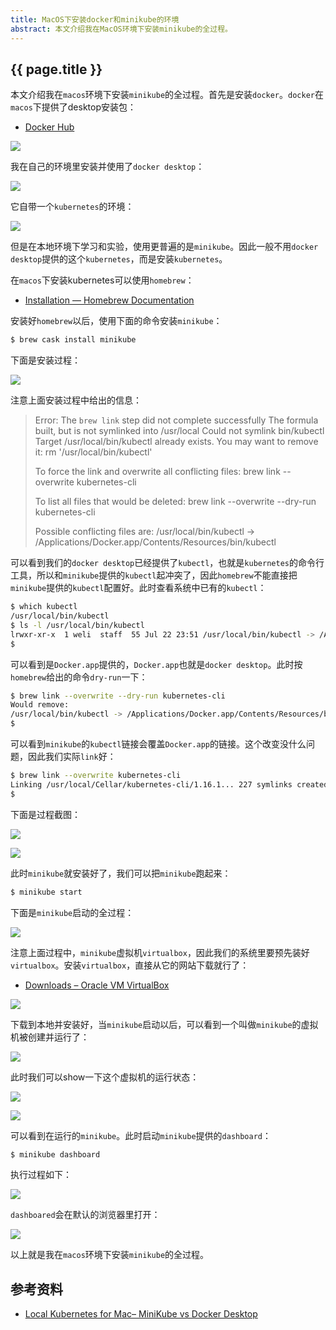 ```yaml
---
title: MacOS下安装docker和minikube的环境
abstract: 本文介绍我在MacOS环境下安装minikube的全过程。
---
```


## {{ page.title }} 

本文介绍我在`macos`环境下安装`minikube`的全过程。首先是安装`docker`。`docker`在`macos`下提供了desktop安装包：

* [Docker Hub](https://hub.docker.com/?overlay=onboarding)

![](https://raw.githubusercontent.com/liweinan/blogpic2019_ii/master/oct05/9F8092C5-63A1-49FD-B240-AC2723202250.png)

我在自己的环境里安装并使用了`docker desktop`：

![](https://raw.githubusercontent.com/liweinan/blogpic2019_ii/master/oct05/C36E1C87-A5E3-4E99-9950-A5139CDE2191.png)

它自带一个`kubernetes`的环境：

![](https://raw.githubusercontent.com/liweinan/blogpic2019_ii/master/oct05/EE6D1FB6-0939-404C-8FEC-2DA8A4C7A7AC.png)

但是在本地环境下学习和实验，使用更普遍的是`minikube`。因此一般不用`docker desktop`提供的这个`kubernetes`，而是安装`kubernetes`。

在`macos`下安装kubernetes可以使用`homebrew`：

* [Installation — Homebrew Documentation](https://docs.brew.sh/Installation)

安装好`homebrew`以后，使用下面的命令安装`minikube`：

```bash
$ brew cask install minikube
```

下面是安装过程：

![](https://raw.githubusercontent.com/liweinan/blogpic2019_ii/master/oct05/F0CECC53-50AE-4A95-B09F-EF8C50171CC5.png)

注意上面安装过程中给出的信息：

> Error: The `brew link` step did not complete successfully
> The formula built, but is not symlinked into /usr/local
> Could not symlink bin/kubectl
> Target /usr/local/bin/kubectl
> already exists. You may want to remove it:
>   rm '/usr/local/bin/kubectl'
> 
> To force the link and overwrite all conflicting files:
>   brew link --overwrite kubernetes-cli
> 
> To list all files that would be deleted:
>   brew link --overwrite --dry-run kubernetes-cli
> 
> Possible conflicting files are:
> /usr/local/bin/kubectl -> /Applications/Docker.app/Contents/Resources/bin/kubectl

可以看到我们的`docker desktop`已经提供了`kubectl`，也就是`kubernetes`的命令行工具，所以和`minikube`提供的`kubectl`起冲突了，因此`homebrew`不能直接把`minikube`提供的`kubectl`配置好。此时查看系统中已有的`kubectl`：

```bash
$ which kubectl
/usr/local/bin/kubectl
$ ls -l /usr/local/bin/kubectl
lrwxr-xr-x  1 weli  staff  55 Jul 22 23:51 /usr/local/bin/kubectl -> /Applications/Docker.app/Contents/Resources/bin/kubectl
$
```

可以看到是`Docker.app`提供的，`Docker.app`也就是`docker desktop`。此时按`homebrew`给出的命令`dry-run`一下：

```bash
$ brew link --overwrite --dry-run kubernetes-cli
Would remove:
/usr/local/bin/kubectl -> /Applications/Docker.app/Contents/Resources/bin/kubectl
$
```

可以看到`minikube`的`kubectl`链接会覆盖`Docker.app`的链接。这个改变没什么问题，因此我们实际`link`好：

```bash
$ brew link --overwrite kubernetes-cli
Linking /usr/local/Cellar/kubernetes-cli/1.16.1... 227 symlinks created
$
```

下面是过程截图：

![](https://raw.githubusercontent.com/liweinan/blogpic2019_ii/master/oct05/A8F93FE7-8B76-4596-9DBF-3F5047EFFEC0.png)

![](https://raw.githubusercontent.com/liweinan/blogpic2019_ii/master/oct05/C4BF9D26-CFEA-46A1-9173-F8DFCF8C71B3.png)

此时`minikube`就安装好了，我们可以把`minikube`跑起来：

```bash
$ minikube start
```

下面是`minikube`启动的全过程：

![](https://raw.githubusercontent.com/liweinan/blogpic2019_ii/master/oct05/B06027A9-DAD1-45E9-9A09-20A6D0B154DB.png)

注意上面过程中，`minikube`虚拟机`virtualbox`，因此我们的系统里要预先装好`virtualbox`。安装`virtualbox`，直接从它的网站下载就行了：

* [Downloads – Oracle VM VirtualBox](https://www.virtualbox.org/wiki/Downloads)

![](https://raw.githubusercontent.com/liweinan/blogpic2019_ii/master/oct05/C391E36B-04E7-462E-A9DF-B837764A3F5F.png)

下载到本地并安装好，当`minikube`启动以后，可以看到一个叫做`minikube`的虚拟机被创建并运行了：

![](https://raw.githubusercontent.com/liweinan/blogpic2019_ii/master/oct05/63DB0DBC-33E6-42E7-A810-CE9B1D62A12F.png)

此时我们可以show一下这个虚拟机的运行状态：

![](https://raw.githubusercontent.com/liweinan/blogpic2019_ii/master/oct05/DD1A7607-2FE2-47A2-A4BB-76DBE7F7FD56.png)

![](https://raw.githubusercontent.com/liweinan/blogpic2019_ii/master/oct05/7C9A3607-7165-4C2D-8ADE-CC60D8D4BA65.png)

可以看到在运行的`minikube`。此时启动`minikube`提供的`dashboard`：

```bash
$ minikube dashboard
```

执行过程如下：

![](https://raw.githubusercontent.com/liweinan/blogpic2019_ii/master/oct05/1243430B-3ED3-4ABE-87D9-74963EA54A8E.png)

`dashboared`会在默认的浏览器里打开：

![](https://raw.githubusercontent.com/liweinan/blogpic2019_ii/master/oct05/3BF02E3E-CB46-4E8C-8297-DF1BC04BB8D6.png)

以上就是我在`macos`环境下安装`minikube`的全过程。

## 参考资料

* [Local Kubernetes for Mac– MiniKube vs Docker Desktop](https://medium.com/containers-101/local-kubernetes-for-mac-minikube-vs-docker-desktop-f2789b3cad3a)



